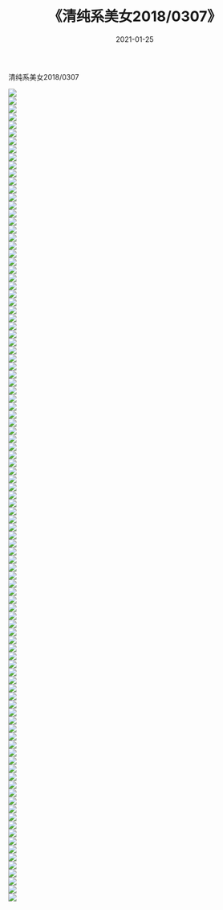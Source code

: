 ﻿---
layout: post
title:  《清纯系美女2018/0307》
date:   2021-01-25
img: http://pic.660000.xyz/1:/清纯系美女/2018/0307/000.jpg
categories: [美女, 清纯, 唯美]
---

清纯系美女2018/0307

 ![](http://pic.660000.xyz/1:/清纯系美女/2018/0307/001.jpg) <br>![](http://pic.660000.xyz/1:/清纯系美女/2018/0307/002.jpg) <br>![](http://pic.660000.xyz/1:/清纯系美女/2018/0307/003.jpg) <br>![](http://pic.660000.xyz/1:/清纯系美女/2018/0307/004.jpg) <br>![](http://pic.660000.xyz/1:/清纯系美女/2018/0307/005.jpg) <br>![](http://pic.660000.xyz/1:/清纯系美女/2018/0307/006.jpg) <br>![](http://pic.660000.xyz/1:/清纯系美女/2018/0307/007.jpg) <br>![](http://pic.660000.xyz/1:/清纯系美女/2018/0307/008.jpg) <br>![](http://pic.660000.xyz/1:/清纯系美女/2018/0307/009.jpg) <br>![](http://pic.660000.xyz/1:/清纯系美女/2018/0307/010.jpg) <br>![](http://pic.660000.xyz/1:/清纯系美女/2018/0307/011.jpg) <br>![](http://pic.660000.xyz/1:/清纯系美女/2018/0307/012.jpg) <br>![](http://pic.660000.xyz/1:/清纯系美女/2018/0307/013.jpg) <br>![](http://pic.660000.xyz/1:/清纯系美女/2018/0307/014.jpg) <br>![](http://pic.660000.xyz/1:/清纯系美女/2018/0307/015.jpg) <br>![](http://pic.660000.xyz/1:/清纯系美女/2018/0307/016.jpg) <br>![](http://pic.660000.xyz/1:/清纯系美女/2018/0307/017.jpg) <br>![](http://pic.660000.xyz/1:/清纯系美女/2018/0307/018.jpg) <br>![](http://pic.660000.xyz/1:/清纯系美女/2018/0307/019.jpg) <br>![](http://pic.660000.xyz/1:/清纯系美女/2018/0307/020.jpg) <br>![](http://pic.660000.xyz/1:/清纯系美女/2018/0307/021.jpg) <br>![](http://pic.660000.xyz/1:/清纯系美女/2018/0307/022.jpg) <br>![](http://pic.660000.xyz/1:/清纯系美女/2018/0307/023.jpg) <br>![](http://pic.660000.xyz/1:/清纯系美女/2018/0307/024.jpg) <br>![](http://pic.660000.xyz/1:/清纯系美女/2018/0307/025.jpg) <br>![](http://pic.660000.xyz/1:/清纯系美女/2018/0307/026.jpg) <br>![](http://pic.660000.xyz/1:/清纯系美女/2018/0307/027.jpg) <br>![](http://pic.660000.xyz/1:/清纯系美女/2018/0307/028.jpg) <br>![](http://pic.660000.xyz/1:/清纯系美女/2018/0307/029.jpg) <br>![](http://pic.660000.xyz/1:/清纯系美女/2018/0307/030.jpg) <br>![](http://pic.660000.xyz/1:/清纯系美女/2018/0307/031.jpg) <br>![](http://pic.660000.xyz/1:/清纯系美女/2018/0307/032.jpg) <br>![](http://pic.660000.xyz/1:/清纯系美女/2018/0307/033.jpg) <br>![](http://pic.660000.xyz/1:/清纯系美女/2018/0307/034.jpg) <br>![](http://pic.660000.xyz/1:/清纯系美女/2018/0307/035.jpg) <br>![](http://pic.660000.xyz/1:/清纯系美女/2018/0307/036.jpg) <br>![](http://pic.660000.xyz/1:/清纯系美女/2018/0307/037.jpg) <br>![](http://pic.660000.xyz/1:/清纯系美女/2018/0307/038.jpg) <br>![](http://pic.660000.xyz/1:/清纯系美女/2018/0307/039.jpg) <br>![](http://pic.660000.xyz/1:/清纯系美女/2018/0307/040.jpg) <br>![](http://pic.660000.xyz/1:/清纯系美女/2018/0307/041.jpg) <br>![](http://pic.660000.xyz/1:/清纯系美女/2018/0307/042.jpg) <br>![](http://pic.660000.xyz/1:/清纯系美女/2018/0307/043.jpg) <br>![](http://pic.660000.xyz/1:/清纯系美女/2018/0307/044.jpg) <br>![](http://pic.660000.xyz/1:/清纯系美女/2018/0307/045.jpg) <br>![](http://pic.660000.xyz/1:/清纯系美女/2018/0307/046.jpg) <br>![](http://pic.660000.xyz/1:/清纯系美女/2018/0307/047.jpg) <br>![](http://pic.660000.xyz/1:/清纯系美女/2018/0307/048.jpg) <br>![](http://pic.660000.xyz/1:/清纯系美女/2018/0307/049.jpg) <br>![](http://pic.660000.xyz/1:/清纯系美女/2018/0307/050.jpg) <br>![](http://pic.660000.xyz/1:/清纯系美女/2018/0307/051.jpg) <br>![](http://pic.660000.xyz/1:/清纯系美女/2018/0307/052.jpg) <br>![](http://pic.660000.xyz/1:/清纯系美女/2018/0307/053.jpg) <br>![](http://pic.660000.xyz/1:/清纯系美女/2018/0307/054.jpg) <br>![](http://pic.660000.xyz/1:/清纯系美女/2018/0307/055.jpg) <br>![](http://pic.660000.xyz/1:/清纯系美女/2018/0307/056.jpg) <br>![](http://pic.660000.xyz/1:/清纯系美女/2018/0307/057.jpg) <br>![](http://pic.660000.xyz/1:/清纯系美女/2018/0307/058.jpg) <br>![](http://pic.660000.xyz/1:/清纯系美女/2018/0307/059.jpg) <br>![](http://pic.660000.xyz/1:/清纯系美女/2018/0307/060.jpg) <br>![](http://pic.660000.xyz/1:/清纯系美女/2018/0307/061.jpg) <br>![](http://pic.660000.xyz/1:/清纯系美女/2018/0307/062.jpg) <br>![](http://pic.660000.xyz/1:/清纯系美女/2018/0307/063.jpg) <br>![](http://pic.660000.xyz/1:/清纯系美女/2018/0307/064.jpg) <br>![](http://pic.660000.xyz/1:/清纯系美女/2018/0307/065.jpg) <br>![](http://pic.660000.xyz/1:/清纯系美女/2018/0307/066.jpg) <br>![](http://pic.660000.xyz/1:/清纯系美女/2018/0307/067.jpg) <br>![](http://pic.660000.xyz/1:/清纯系美女/2018/0307/068.jpg) <br>![](http://pic.660000.xyz/1:/清纯系美女/2018/0307/069.jpg) <br>![](http://pic.660000.xyz/1:/清纯系美女/2018/0307/070.jpg) <br>![](http://pic.660000.xyz/1:/清纯系美女/2018/0307/071.jpg) <br>![](http://pic.660000.xyz/1:/清纯系美女/2018/0307/072.jpg) <br>![](http://pic.660000.xyz/1:/清纯系美女/2018/0307/073.jpg) <br>![](http://pic.660000.xyz/1:/清纯系美女/2018/0307/074.jpg) <br>![](http://pic.660000.xyz/1:/清纯系美女/2018/0307/075.jpg) <br>![](http://pic.660000.xyz/1:/清纯系美女/2018/0307/076.jpg) <br>![](http://pic.660000.xyz/1:/清纯系美女/2018/0307/077.jpg) <br>![](http://pic.660000.xyz/1:/清纯系美女/2018/0307/078.jpg) <br>![](http://pic.660000.xyz/1:/清纯系美女/2018/0307/079.jpg) <br>![](http://pic.660000.xyz/1:/清纯系美女/2018/0307/080.jpg) <br>![](http://pic.660000.xyz/1:/清纯系美女/2018/0307/081.jpg) <br>![](http://pic.660000.xyz/1:/清纯系美女/2018/0307/082.jpg) <br>![](http://pic.660000.xyz/1:/清纯系美女/2018/0307/083.jpg) <br>![](http://pic.660000.xyz/1:/清纯系美女/2018/0307/084.jpg) <br>![](http://pic.660000.xyz/1:/清纯系美女/2018/0307/085.jpg) <br>![](http://pic.660000.xyz/1:/清纯系美女/2018/0307/086.jpg) <br>![](http://pic.660000.xyz/1:/清纯系美女/2018/0307/087.jpg) <br>![](http://pic.660000.xyz/1:/清纯系美女/2018/0307/088.jpg) <br>![](http://pic.660000.xyz/1:/清纯系美女/2018/0307/089.jpg) <br>![](http://pic.660000.xyz/1:/清纯系美女/2018/0307/090.jpg) <br>![](http://pic.660000.xyz/1:/清纯系美女/2018/0307/091.jpg) <br>![](http://pic.660000.xyz/1:/清纯系美女/2018/0307/092.jpg) <br>![](http://pic.660000.xyz/1:/清纯系美女/2018/0307/093.jpg) <br>![](http://pic.660000.xyz/1:/清纯系美女/2018/0307/094.jpg) <br>![](http://pic.660000.xyz/1:/清纯系美女/2018/0307/095.jpg) <br>![](http://pic.660000.xyz/1:/清纯系美女/2018/0307/096.jpg) <br>![](http://pic.660000.xyz/1:/清纯系美女/2018/0307/097.jpg) <br>![](http://pic.660000.xyz/1:/清纯系美女/2018/0307/098.jpg) <br>![](http://pic.660000.xyz/1:/清纯系美女/2018/0307/099.jpg) <br>![](http://pic.660000.xyz/1:/清纯系美女/2018/0307/100.jpg) <br>![](http://pic.660000.xyz/1:/清纯系美女/2018/0307/101.jpg) <br>